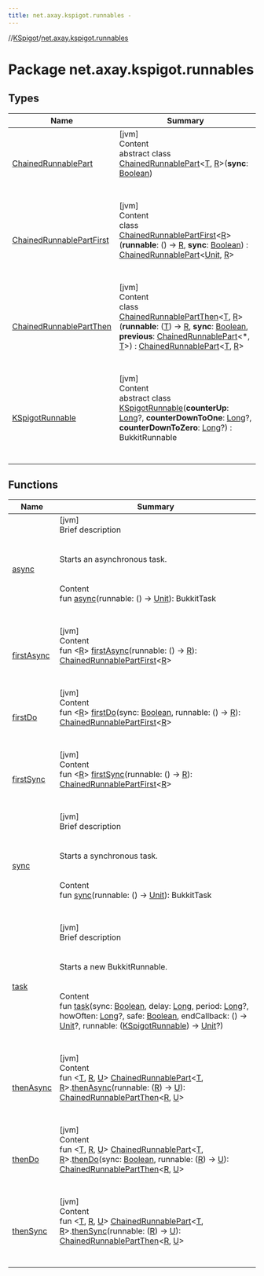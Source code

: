 ```yaml
---
title: net.axay.kspigot.runnables -
---
```

//[KSpigot](../index.md)/[net.axay.kspigot.runnables](index.md)



# Package net.axay.kspigot.runnables  


## Types  
  
|  Name|  Summary| 
|---|---|
| [ChainedRunnablePart](-chained-runnable-part/index.md)| [jvm]  <br>Content  <br>abstract class [ChainedRunnablePart](-chained-runnable-part/index.md)<[T](-chained-runnable-part/index.md), [R](-chained-runnable-part/index.md)>(**sync**: [Boolean](https://kotlinlang.org/api/latest/jvm/stdlib/kotlin/-boolean/index.html))  <br><br><br>
| [ChainedRunnablePartFirst](-chained-runnable-part-first/index.md)| [jvm]  <br>Content  <br>class [ChainedRunnablePartFirst](-chained-runnable-part-first/index.md)<[R](-chained-runnable-part-first/index.md)>(**runnable**: () -> [R](-chained-runnable-part-first/index.md), **sync**: [Boolean](https://kotlinlang.org/api/latest/jvm/stdlib/kotlin/-boolean/index.html)) : [ChainedRunnablePart](-chained-runnable-part/index.md)<[Unit](https://kotlinlang.org/api/latest/jvm/stdlib/kotlin/-unit/index.html), [R](-chained-runnable-part-first/index.md)>   <br><br><br>
| [ChainedRunnablePartThen](-chained-runnable-part-then/index.md)| [jvm]  <br>Content  <br>class [ChainedRunnablePartThen](-chained-runnable-part-then/index.md)<[T](-chained-runnable-part-then/index.md), [R](-chained-runnable-part-then/index.md)>(**runnable**: ([T](-chained-runnable-part-then/index.md)) -> [R](-chained-runnable-part-then/index.md), **sync**: [Boolean](https://kotlinlang.org/api/latest/jvm/stdlib/kotlin/-boolean/index.html), **previous**: [ChainedRunnablePart](-chained-runnable-part/index.md)<*, [T](-chained-runnable-part-then/index.md)>) : [ChainedRunnablePart](-chained-runnable-part/index.md)<[T](-chained-runnable-part-then/index.md), [R](-chained-runnable-part-then/index.md)>   <br><br><br>
| [KSpigotRunnable](-k-spigot-runnable/index.md)| [jvm]  <br>Content  <br>abstract class [KSpigotRunnable](-k-spigot-runnable/index.md)(**counterUp**: [Long](https://kotlinlang.org/api/latest/jvm/stdlib/kotlin/-long/index.html)?, **counterDownToOne**: [Long](https://kotlinlang.org/api/latest/jvm/stdlib/kotlin/-long/index.html)?, **counterDownToZero**: [Long](https://kotlinlang.org/api/latest/jvm/stdlib/kotlin/-long/index.html)?) : BukkitRunnable  <br><br><br>


## Functions  
  
|  Name|  Summary| 
|---|---|
| [async](async.md)| [jvm]  <br>Brief description  <br><br><br>Starts an asynchronous task.<br><br>  <br>Content  <br>fun [async](async.md)(runnable: () -> [Unit](https://kotlinlang.org/api/latest/jvm/stdlib/kotlin/-unit/index.html)): BukkitTask  <br><br><br>
| [firstAsync](first-async.md)| [jvm]  <br>Content  <br>fun <[R](first-async.md)> [firstAsync](first-async.md)(runnable: () -> [R](first-async.md)): [ChainedRunnablePartFirst](-chained-runnable-part-first/index.md)<[R](first-async.md)>  <br><br><br>
| [firstDo](first-do.md)| [jvm]  <br>Content  <br>fun <[R](first-do.md)> [firstDo](first-do.md)(sync: [Boolean](https://kotlinlang.org/api/latest/jvm/stdlib/kotlin/-boolean/index.html), runnable: () -> [R](first-do.md)): [ChainedRunnablePartFirst](-chained-runnable-part-first/index.md)<[R](first-do.md)>  <br><br><br>
| [firstSync](first-sync.md)| [jvm]  <br>Content  <br>fun <[R](first-sync.md)> [firstSync](first-sync.md)(runnable: () -> [R](first-sync.md)): [ChainedRunnablePartFirst](-chained-runnable-part-first/index.md)<[R](first-sync.md)>  <br><br><br>
| [sync](sync.md)| [jvm]  <br>Brief description  <br><br><br>Starts a synchronous task.<br><br>  <br>Content  <br>fun [sync](sync.md)(runnable: () -> [Unit](https://kotlinlang.org/api/latest/jvm/stdlib/kotlin/-unit/index.html)): BukkitTask  <br><br><br>
| [task](task.md)| [jvm]  <br>Brief description  <br><br><br>Starts a new BukkitRunnable.<br><br>  <br>Content  <br>fun [task](task.md)(sync: [Boolean](https://kotlinlang.org/api/latest/jvm/stdlib/kotlin/-boolean/index.html), delay: [Long](https://kotlinlang.org/api/latest/jvm/stdlib/kotlin/-long/index.html), period: [Long](https://kotlinlang.org/api/latest/jvm/stdlib/kotlin/-long/index.html)?, howOften: [Long](https://kotlinlang.org/api/latest/jvm/stdlib/kotlin/-long/index.html)?, safe: [Boolean](https://kotlinlang.org/api/latest/jvm/stdlib/kotlin/-boolean/index.html), endCallback: () -> [Unit](https://kotlinlang.org/api/latest/jvm/stdlib/kotlin/-unit/index.html)?, runnable: ([KSpigotRunnable](-k-spigot-runnable/index.md)) -> [Unit](https://kotlinlang.org/api/latest/jvm/stdlib/kotlin/-unit/index.html)?)  <br><br><br>
| [thenAsync](then-async.md)| [jvm]  <br>Content  <br>fun <[T](then-async.md), [R](then-async.md), [U](then-async.md)> [ChainedRunnablePart](-chained-runnable-part/index.md)<[T](then-async.md), [R](then-async.md)>.[thenAsync](then-async.md)(runnable: ([R](then-async.md)) -> [U](then-async.md)): [ChainedRunnablePartThen](-chained-runnable-part-then/index.md)<[R](then-async.md), [U](then-async.md)>  <br><br><br>
| [thenDo](then-do.md)| [jvm]  <br>Content  <br>fun <[T](then-do.md), [R](then-do.md), [U](then-do.md)> [ChainedRunnablePart](-chained-runnable-part/index.md)<[T](then-do.md), [R](then-do.md)>.[thenDo](then-do.md)(sync: [Boolean](https://kotlinlang.org/api/latest/jvm/stdlib/kotlin/-boolean/index.html), runnable: ([R](then-do.md)) -> [U](then-do.md)): [ChainedRunnablePartThen](-chained-runnable-part-then/index.md)<[R](then-do.md), [U](then-do.md)>  <br><br><br>
| [thenSync](then-sync.md)| [jvm]  <br>Content  <br>fun <[T](then-sync.md), [R](then-sync.md), [U](then-sync.md)> [ChainedRunnablePart](-chained-runnable-part/index.md)<[T](then-sync.md), [R](then-sync.md)>.[thenSync](then-sync.md)(runnable: ([R](then-sync.md)) -> [U](then-sync.md)): [ChainedRunnablePartThen](-chained-runnable-part-then/index.md)<[R](then-sync.md), [U](then-sync.md)>  <br><br><br>

